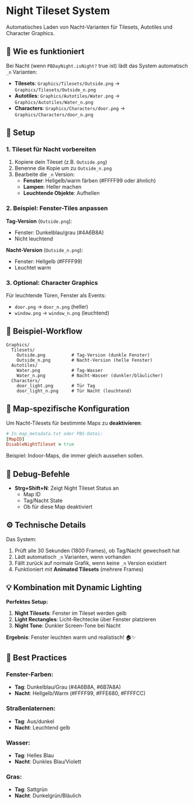 # Night Tileset System

Automatisches Laden von Nacht-Varianten für Tilesets, Autotiles und Character Graphics.

## 🌙 Wie es funktioniert

Bei Nacht (wenn `PBDayNight.isNight?` true ist) lädt das System automatisch `_n` Varianten:

- **Tilesets**: `Graphics/Tilesets/Outside.png` → `Graphics/Tilesets/Outside_n.png`
- **Autotiles**: `Graphics/Autotiles/Water.png` → `Graphics/Autotiles/Water_n.png`
- **Characters**: `Graphics/Characters/door.png` → `Graphics/Characters/door_n.png`

## 📝 Setup

### 1. Tileset für Nacht vorbereiten

1. Kopiere dein Tileset (z.B. `Outside.png`)
2. Benenne die Kopie um zu `Outside_n.png`
3. Bearbeite die `_n` Version:
   - **Fenster**: Hellgelb/warm färben (#FFFF99 oder ähnlich)
   - **Lampen**: Heller machen
   - **Leuchtende Objekte**: Aufhellen

### 2. Beispiel: Fenster-Tiles anpassen

**Tag-Version** (`Outside.png`):

- Fenster: Dunkelblau/grau (#4A6B8A)
- Nicht leuchtend

**Nacht-Version** (`Outside_n.png`):

- Fenster: Hellgelb (#FFFF99)
- Leuchtet warm

### 3. Optional: Character Graphics

Für leuchtende Türen, Fenster als Events:

- `door.png` → `door_n.png` (heller)
- `window.png` → `window_n.png` (leuchtend)

## 🎨 Beispiel-Workflow

```
Graphics/
  Tilesets/
    Outside.png          # Tag-Version (dunkle Fenster)
    Outside_n.png        # Nacht-Version (helle Fenster)
  Autotiles/
    Water.png            # Tag-Wasser
    Water_n.png          # Nacht-Wasser (dunkler/bläulicher)
  Characters/
    door_light.png       # Tür Tag
    door_light_n.png     # Tür Nacht (leuchtend)
```

## 🔧 Map-spezifische Konfiguration

Um Nacht-Tilesets für bestimmte Maps zu **deaktivieren**:

```ruby
# In map_metadata.txt oder PBS-Datei:
[MapID]
DisableNightTileset = true
```

Beispiel: Indoor-Maps, die immer gleich aussehen sollen.

## 🐛 Debug-Befehle

- **Strg+Shift+N**: Zeigt Night Tileset Status an
  - Map ID
  - Tag/Nacht State
  - Ob für diese Map deaktiviert

## ⚙️ Technische Details

Das System:

1. Prüft alle 30 Sekunden (1800 Frames), ob Tag/Nacht gewechselt hat
2. Lädt automatisch `_n` Varianten, wenn vorhanden
3. Fällt zurück auf normale Grafik, wenn keine `_n` Version existiert
4. Funktioniert mit **Animated Tilesets** (mehrere Frames)

## 💡 Kombination mit Dynamic Lighting

**Perfektes Setup:**

1. **Night Tilesets**: Fenster im Tileset werden gelb
2. **Light Rectangles**: Licht-Rechtecke über Fenster platzieren
3. **Night Tone**: Dunkler Screen-Tone bei Nacht

**Ergebnis**: Fenster leuchten warm und realistisch! 🏠✨

## 🎯 Best Practices

### Fenster-Farben:

- **Tag**: Dunkelblau/Grau (#4A6B8A, #6B7A8A)
- **Nacht**: Hellgelb/Warm (#FFFF99, #FFE680, #FFFFCC)

### Straßenlaternen:

- **Tag**: Aus/dunkel
- **Nacht**: Leuchtend gelb

### Wasser:

- **Tag**: Helles Blau
- **Nacht**: Dunkles Blau/Violett

### Gras:

- **Tag**: Sattgrün
- **Nacht**: Dunkelgrün/Bläulich
